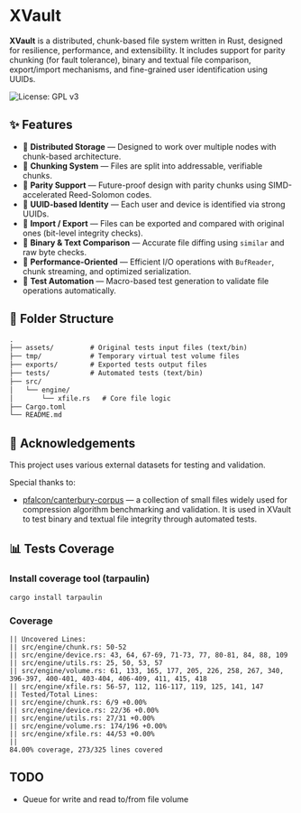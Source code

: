 # XVault

**XVault** is a distributed, chunk-based file system written in Rust, designed for resilience, performance, and extensibility. It includes support for parity chunking (for fault tolerance), binary and textual file comparison, export/import mechanisms, and fine-grained user identification using UUIDs.

![License: GPL v3](https://img.shields.io/badge/License-GPLv3-blue.svg)

## ✨ Features

- 🔐 **Distributed Storage** — Designed to work over multiple nodes with chunk-based architecture.
- 💾 **Chunking System** — Files are split into addressable, verifiable chunks.
- 🧩 **Parity Support** — Future-proof design with parity chunks using SIMD-accelerated Reed-Solomon codes.
- 🧬 **UUID-based Identity** — Each user and device is identified via strong UUIDs.
- 🔄 **Import / Export** — Files can be exported and compared with original ones (bit-level integrity checks).
- 📄 **Binary & Text Comparison** — Accurate file diffing using `similar` and raw byte checks.
- 🚀 **Performance-Oriented** — Efficient I/O operations with `BufReader`, chunk streaming, and optimized serialization.
- 🧪 **Test Automation** — Macro-based test generation to validate file operations automatically.

## 📁 Folder Structure

```txt
.
├── assets/         # Original tests input files (text/bin)
├── tmp/            # Temporary virtual test volume files
├── exports/        # Exported tests output files
├── tests/          # Automated tests (text/bin)
├── src/
│   └── engine/
│       └── xfile.rs   # Core file logic
├── Cargo.toml
└── README.md

```

## 🙏 Acknowledgements

This project uses various external datasets for testing and validation.

Special thanks to:

- [pfalcon/canterbury-corpus](https://github.com/pfalcon/canterbury-corpus) — a collection of small files widely used for compression algorithm benchmarking and validation. It is used in XVault to test binary and textual file integrity through automated tests.


## 📊 Tests Coverage

### Install coverage tool (tarpaulin)

```bash
cargo install tarpaulin
```

### Coverage

```
|| Uncovered Lines:
|| src/engine/chunk.rs: 50-52
|| src/engine/device.rs: 43, 64, 67-69, 71-73, 77, 80-81, 84, 88, 109
|| src/engine/utils.rs: 25, 50, 53, 57
|| src/engine/volume.rs: 61, 133, 165, 177, 205, 226, 258, 267, 340, 396-397, 400-401, 403-404, 406-409, 411, 415, 418
|| src/engine/xfile.rs: 56-57, 112, 116-117, 119, 125, 141, 147
|| Tested/Total Lines:
|| src/engine/chunk.rs: 6/9 +0.00%
|| src/engine/device.rs: 22/36 +0.00%
|| src/engine/utils.rs: 27/31 +0.00%
|| src/engine/volume.rs: 174/196 +0.00%
|| src/engine/xfile.rs: 44/53 +0.00%
|| 
84.00% coverage, 273/325 lines covered
```

## TODO

- Queue for write and read to/from file volume